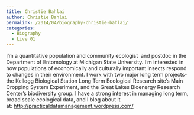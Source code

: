 ```yaml
---
title: Christie Bahlai
author: Christie Bahlai
permalink: /2014/04/biography-christie-bahlai/
categories:
  - Biography
  - Live 01
---
```

I&#8217;m a quantitative population and community ecologist  and postdoc in the Department of Entomology at Michigan State University. I&#8217;m interested in how populations of economically and culturally important insects respond to changes in their environment. I work with two major long term projects- the Kellogg Biological Station Long Term Ecological Research site&#8217;s Main Cropping System Experiment, and the Great Lakes Bioenergy Research Center&#8217;s biodiversity group. I have a strong interest in managing long term, broad scale ecological data, and I blog about it at: <http://practicaldatamanagement.wordpress.com/>

